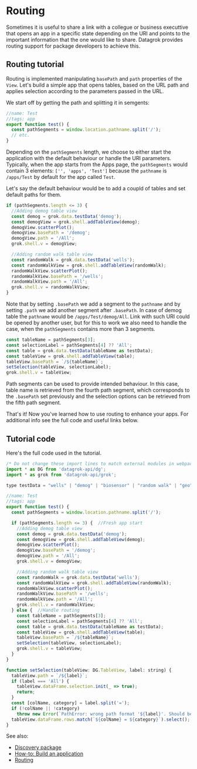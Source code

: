 <!-- TITLE: Routing -->

# Routing
Sometimes it is useful to share a link with a collegue or business executtive that opens an app in a specific state
depending on the URI and points to the important information that the one would like to share. Datagrok provides
routing support for package developers to achieve this.

## Routing tutorial

Routing is implemented manipulating `basePath` and `path` properties of the `View`. Let's build a simple app that opens
tables, based on the URL path and applies selection according to the parameters passed in the URL.

We start off by getting the path and splitting it in semgents:
```javascript
//name: Test
//tags: app
export function test() {
  const pathSegments = window.location.pathname.split('/');
  // etc.
}
```

Depending on the `pathSegments` length, we choose to either start the application with the default behaviour or handle
the URI parameters. Typically, when the app starts from the Apps page, the `pathSegments` would contain 3 elements:
`['', 'apps', 'Test']` because the `pathname` is `/apps/Test` by default for the app called `Test`.

Let's say the default behaviour would be to add a coupld of tables and set default paths for them.
```javascript
if (pathSegments.length <= 3) {
  //Adding demog table view
  const demog = grok.data.testData('demog');
  const demogView = grok.shell.addTableView(demog);
  demogView.scatterPlot();
  demogView.basePath = '/demog';
  demogView.path = '/All';
  grok.shell.v = demogView;

  //Adding random walk table view
  const randomWalk = grok.data.testData('wells');
  const randomWalkView = grok.shell.addTableView(randomWalk);
  randomWalkView.scatterPlot();
  randomWalkView.basePath = '/wells';
  randomWalkView.path = '/All';
  grok.shell.v = randomWalkView;
}
```

Note that by setting `.basePath` we add a segment to the `pathname` and by setting `.path` we add another segment after
`.basePath`. In case of demog table the `pathname` would be `/apps/Test/demog/All`. Link with such URI could be opened
by another user, but for this to work we also need to handle the case, when the `pathSegments` contains more than 3
segments.

```javascript
const tableName = pathSegments[3];
const selectionLabel = pathSegments[4] ?? 'All';
const table = grok.data.testData(tableName as testData);
const tableView = grok.shell.addTableView(table);
tableView.basePath = `/${tableName}`;
setSelection(tableView, selectionLabel);
grok.shell.v = tableView;
```

Path segments can be used to provide intended behaviour. In this case, table name is retrieved from the fourth path
segment, which corresponds to the `.basePath` set previously and the selection options can be retrieved from the fifth
path segment.

That's it! Now you've learned how to use routing to enhance your apps.
For additional info see the full code and useful links below.

## Tutorial code
Here's the full code used in the tutorial.
```javascript
/* Do not change these import lines to match external modules in webpack configuration */
import * as DG from 'datagrok-api/dg';
import * as grok from 'datagrok-api/grok';

type testData = "wells" | "demog" | "biosensor" | "random walk" | "geo" | "molecules" | "dose-response";

//name: Test
//tags: app
export function test() {
  const pathSegments = window.location.pathname.split('/');

  if (pathSegments.length <= 3) {  //Fresh app start
    //Adding demog table view
    const demog = grok.data.testData('demog');
    const demogView = grok.shell.addTableView(demog);
    demogView.scatterPlot();
    demogView.basePath = '/demog';
    demogView.path = '/All';
    grok.shell.v = demogView;

    //Adding random walk table view
    const randomWalk = grok.data.testData('wells');
    const randomWalkView = grok.shell.addTableView(randomWalk);
    randomWalkView.scatterPlot();
    randomWalkView.basePath = '/wells';
    randomWalkView.path = '/All';
    grok.shell.v = randomWalkView;
  } else {  //Handle routing
    const tableName = pathSegments[3];
    const selectionLabel = pathSegments[4] ?? 'All';
    const table = grok.data.testData(tableName as testData);
    const tableView = grok.shell.addTableView(table);
    tableView.basePath = `/${tableName}`;
    setSelection(tableView, selectionLabel);
    grok.shell.v = tableView;
  }
}

function setSelection(tableView: DG.TableView, label: string) {
  tableView.path = `/${label}`;
  if (label === 'All') {
    tableView.dataFrame.selection.init(_ => true);
    return;
  }
  const [colName, category] = label.split('=');
  if (!colName || !category)
    throw new Error(`PathError: wrong path format '${label}'. Should be 'colName=value'.`)
  tableView.dataFrame.rows.match(`${colName} = ${category}`).select();
}
```

See also:

* [Discovery package](https://github.com/datagrok-ai/public/tree/master/packages/Discovery)
* [How-to: Build an application](./build-an-app.md)
* [Routing](../../overview/routing.md)
